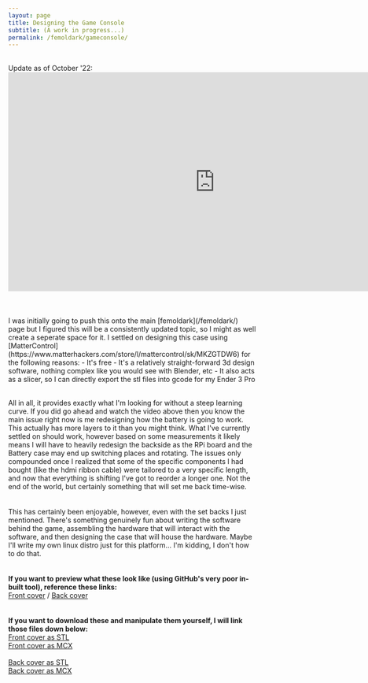 ```yaml
---
layout: page
title: Designing the Game Console
subtitle: (A work in progress...)
permalink: /femoldark/gameconsole/
---
```

<br>
Update as of October '22:
<center>
<iframe width="840" height="445" src="https://player.vimeo.com/video/756628586?h=9c7c184f0b&amp;badge=0&amp;autopause=0&amp;autoplay=1;player_id=0&amp;app_id=58479" frameborder="0" allow="accelerometer; autoplay; clipboard-write; encrypted-media; gyroscope; picture-in-picture" allowfullscreen></iframe>
</center>
<br><br><br>
I was initially going to push this onto the main [femoldark](/femoldark/) page but I figured this will be a consistently updated topic, so I might as well create a seperate space for it. I settled on designing this case using [MatterControl](https://www.matterhackers.com/store/l/mattercontrol/sk/MKZGTDW6) for the following reasons:
- It's free
- It's a relatively straight-forward 3d design software, nothing complex like you would see with Blender, etc
- It also acts as a slicer, so I can directly export the stl files into gcode for my Ender 3 Pro
<br><br>

All in all, it provides exactly what I'm looking for without a steep learning curve. If you did go ahead and watch the video above then you know the main issue right now is me redesigning how the battery is going to work. This actually has more layers to it than you might think. What I've currently settled on should work, however based on some measurements it likely means I will have to heavily redesign the backside as the RPi board and the Battery case may end up switching places and rotating. The issues only compounded once I realized that some of the specific components I had bought (like the hdmi ribbon cable) were tailored to a very specific length, and now that everything is shifting I've got to reorder a longer one. Not the end of the world, but certainly something that will set me back time-wise.
<br><br><br>
This has certainly been enjoyable, however, even with the set backs I just mentioned. There's something genuinely fun about writing the software behind the game, assembling the hardware that will interact with the software, and then designing the case that will house the hardware. Maybe I'll write my own linux distro just for this platform... I'm kidding, I don't how to do that.
<br><br><br>
**If you want to preview what these look like (using GitHub's very poor in-built tool), reference these links:**<br>
[Front cover](https://github.com/fe-moldark/wesleykent-website/blob/gh-pages/assets/3d_files/front-cover.stl) / [Back cover](https://github.com/fe-moldark/wesleykent-website/blob/gh-pages/assets/3d_files/back-cover-center.stl)
<br><br><br>
**If you want to download these and manipulate them yourself, I will link those files down below:**<br>
[Front cover as STL](https://github.com/fe-moldark/wesleykent-website/raw/gh-pages/assets/3d_files/front-cover.stl)<br>
[Front cover as MCX](https://github.com/fe-moldark/wesleykent-website/raw/gh-pages/assets/3d_files/front-cover.mcx)<br><br>
[Back cover as STL](https://github.com/fe-moldark/wesleykent-website/raw/gh-pages/assets/3d_files/back-cover-center.stl)<br>
[Back cover as MCX](https://github.com/fe-moldark/wesleykent-website/raw/gh-pages/assets/3d_files/back-cover-center.mcx)<br>
